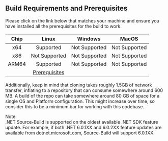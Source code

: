 ## Build Requirements and Prerequisites

Please click on the link below that matches your machine and ensure you have installed all the prerequisites for the build to work.  

|**Chip** | **Linux**  |**Windows** |**MacOS**|
|:--------------:|:----------------:|:--------------:|:----------------:|
|x64|Supported |Not Supported|Not Supported|
|x86|Not Supported |Not Supported|Not Supported|
|ARM64|Supported |Not Supported|Not Supported|
||[Prerequisites](https://github.com/dotnet/runtime/blob/main/docs/workflow/requirements/linux-requirements.md)|||

Additionally, keep in mind that cloning takes roughly 1.5GB of network transfer, inflating to a repository that can consume somewhere around 600 MB. A build of the repo can take somewhere around 80 GB of space for a single OS and Platform configuration. This might increase over time, so consider this to be a minimum bar for working with this codebase.

Note:  
.NET Source-Build is supported on the oldest available .NET SDK feature update. For example, if both .NET 6.0.1XX and 6.0.2XX feature updates are available from dotnet.microsoft.com, Source-Build will support 6.0.1XX.